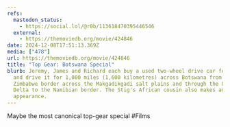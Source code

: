 ```yaml
---
refs:
  mastodon_status:
    - https://social.lol/@r0b/113618470395446546
  external:
    - https://themoviedb.org/movie/424846
date: 2024-12-08T17:51:13.369Z
media: ["478"]
url: https://themoviedb.org/movie/424846
title: "Top Gear: Botswana Special"
blurb: Jeremy, James and Richard each buy a used two-wheel drive car for £1500
  and drive it for 1,000 miles (1,600 kilometres) across Botswana from the
  Zimbabwe border across the Makgadikgadi salt plains and through the Okavango
  Delta to the Namibian border. The Stig's African cousin also makes an
  appearance.
---
```


Maybe the most canonical top-gear special #Films
